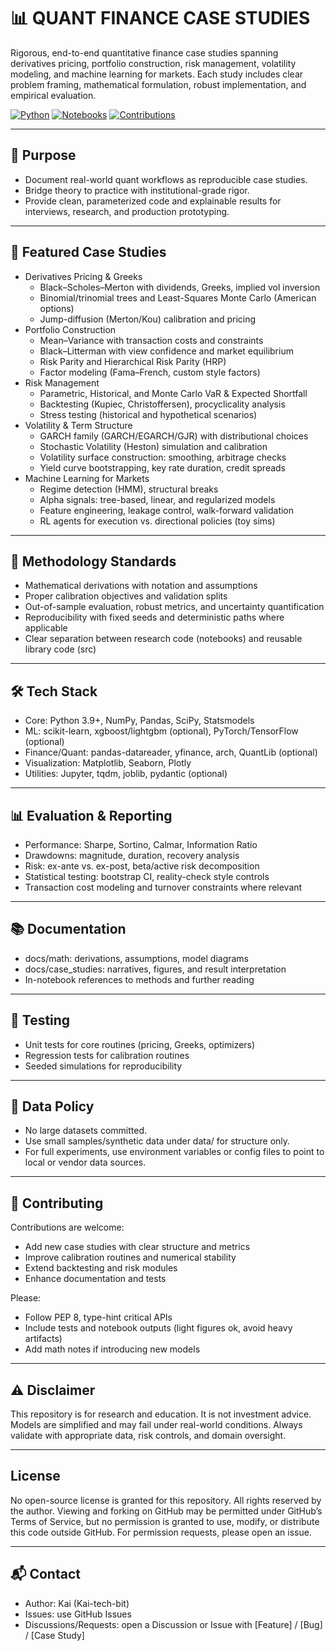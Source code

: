 # 📊 QUANT FINANCE CASE STUDIES

Rigorous, end-to-end quantitative finance case studies spanning derivatives pricing, portfolio construction, risk management, volatility modeling, and machine learning for markets. Each study includes clear problem framing, mathematical formulation, robust implementation, and empirical evaluation.

[![Python](https://img.shields.io/badge/Python-3.9%2B-3776AB?logo=python&logoColor=white)]()
[![Notebooks](https://img.shields.io/badge/Jupyter-Notebooks-F37626?logo=jupyter&logoColor=white)]()
[![Contributions](https://img.shields.io/badge/Contributions-Welcome-brightgreen.svg)]()

---

## 🎯 Purpose

- Document real-world quant workflows as reproducible case studies.
- Bridge theory to practice with institutional-grade rigor.
- Provide clean, parameterized code and explainable results for interviews, research, and production prototyping.

---

## 🔬 Featured Case Studies

- Derivatives Pricing & Greeks
  - Black–Scholes–Merton with dividends, Greeks, implied vol inversion
  - Binomial/trinomial trees and Least-Squares Monte Carlo (American options)
  - Jump-diffusion (Merton/Kou) calibration and pricing
- Portfolio Construction
  - Mean–Variance with transaction costs and constraints
  - Black–Litterman with view confidence and market equilibrium
  - Risk Parity and Hierarchical Risk Parity (HRP)
  - Factor modeling (Fama–French, custom style factors)
- Risk Management
  - Parametric, Historical, and Monte Carlo VaR & Expected Shortfall
  - Backtesting (Kupiec, Christoffersen), procyclicality analysis
  - Stress testing (historical and hypothetical scenarios)
- Volatility & Term Structure
  - GARCH family (GARCH/EGARCH/GJR) with distributional choices
  - Stochastic Volatility (Heston) simulation and calibration
  - Volatility surface construction: smoothing, arbitrage checks
  - Yield curve bootstrapping, key rate duration, credit spreads
- Machine Learning for Markets
  - Regime detection (HMM), structural breaks
  - Alpha signals: tree-based, linear, and regularized models
  - Feature engineering, leakage control, walk-forward validation
  - RL agents for execution vs. directional policies (toy sims)

---

## 🧮 Methodology Standards

- Mathematical derivations with notation and assumptions
- Proper calibration objectives and validation splits
- Out-of-sample evaluation, robust metrics, and uncertainty quantification
- Reproducibility with fixed seeds and deterministic paths where applicable
- Clear separation between research code (notebooks) and reusable library code (src)

---

## 🛠️ Tech Stack

- Core: Python 3.9+, NumPy, Pandas, SciPy, Statsmodels
- ML: scikit-learn, xgboost/lightgbm (optional), PyTorch/TensorFlow (optional)
- Finance/Quant: pandas-datareader, yfinance, arch, QuantLib (optional)
- Visualization: Matplotlib, Seaborn, Plotly
- Utilities: Jupyter, tqdm, joblib, pydantic (optional)

---

## 📊 Evaluation & Reporting

- Performance: Sharpe, Sortino, Calmar, Information Ratio
- Drawdowns: magnitude, duration, recovery analysis
- Risk: ex-ante vs. ex-post, beta/active risk decomposition
- Statistical testing: bootstrap CI, reality-check style controls
- Transaction cost modeling and turnover constraints where relevant

---

## 📚 Documentation

- docs/math: derivations, assumptions, model diagrams
- docs/case_studies: narratives, figures, and result interpretation
- In-notebook references to methods and further reading

---

## 🧪 Testing


- Unit tests for core routines (pricing, Greeks, optimizers)
- Regression tests for calibration routines
- Seeded simulations for reproducibility

---

## 🧱 Data Policy

- No large datasets committed.
- Use small samples/synthetic data under data/ for structure only.
- For full experiments, use environment variables or config files to point to local or vendor data sources.

---

## 🤝 Contributing

Contributions are welcome:
- Add new case studies with clear structure and metrics
- Improve calibration routines and numerical stability
- Extend backtesting and risk modules
- Enhance documentation and tests

Please:
- Follow PEP 8, type-hint critical APIs
- Include tests and notebook outputs (light figures ok, avoid heavy artifacts)
- Add math notes if introducing new models

---

## ⚠️ Disclaimer

This repository is for research and education. It is not investment advice. Models are simplified and may fail under real-world conditions. Always validate with appropriate data, risk controls, and domain oversight.

---

## License
No open-source license is granted for this repository. All rights reserved by the author. Viewing and forking on GitHub may be permitted under GitHub’s Terms of Service, but no permission is granted to use, modify, or distribute this code outside GitHub. For permission requests, please open an issue.


---

## 📬 Contact

- Author: Kai (Kai-tech-bit)
- Issues: use GitHub Issues
- Discussions/Requests: open a Discussion or Issue with [Feature] / [Bug] / [Case Study]



